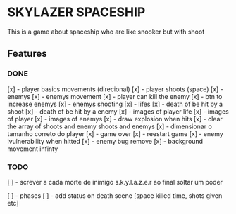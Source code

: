 # SKYLAZER SPACESHIP
This is a game about spaceship who are like snooker but with shoot

## Features

### DONE
[x] - player basics movements (direcional)
[x] - player shoots (space)
[x] - enemys
[x] - enemys movement
[x] - player can kill the enemy
[x] - btn to increase enemys
[x] - enemys shooting
[x] - lifes
[x] - death of be hit by a shoot
[x] - death of be hit by a enemy
[x] - images of player life
[x] - images of player
[x] - images of enemys
[x] - draw explosion when hits
[x] - clear the array of shoots and enemy shoots and enemys
[x] - dimensionar o tamanho correto do player
[x] - game over
[x] - reestart game
[x] - enemy ivulnerability when hitted
[x] - enemy bug remove
[x] - background movement infinty

### TODO

[ ] - screver a cada morte de inimigo s.k.y.l.a.z.e.r ao final soltar um poder

[ ] - phases
[ ] - add status on death scene [space killed time, shots given etc]